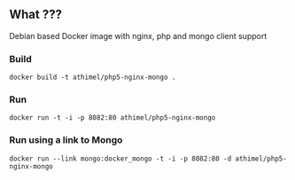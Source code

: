 ## What ???

Debian based Docker image with nginx, php and mongo client support

### Build

```
docker build -t athimel/php5-nginx-mongo .
```

### Run

```
docker run -t -i -p 8082:80 athimel/php5-nginx-mongo
```

### Run using a link to Mongo

```
docker run --link mongo:docker_mongo -t -i -p 8082:80 -d athimel/php5-nginx-mongo
```
